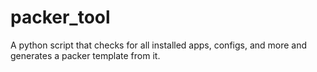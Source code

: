 # packer_tool
A python script that checks for all installed apps, configs, and more and generates a packer template from it.
